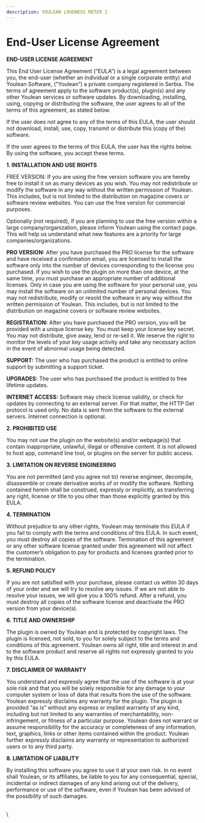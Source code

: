 ```yaml
---
description: YOULEAN LOUDNESS METER 2
---
```


# End-User License Agreement

**END-USER LICENSE AGREEMENT**

This End User License Agreement (“EULA”) is a legal agreement between you, the end-user (whether an individual or a single corporate entity) and Youlean Software, (“Youlean”) a private company registered in Serbia. The terms of agreement apply to the software product(s), plugin(s) and any other Youlean services or software updates. By downloading, installing, using, copying or distributing the software, the user agrees to all of the terms of this agreement, as stated below.

If the user does not agree to any of the terms of this EULA, the user should not download, install, use, copy, transmit or distribute this (copy of the) software.

If the user agrees to the terms of this EULA, the user has the rights below. By using the software, you accept these terms.

**1. INSTALLATION AND USE RIGHTS**

FREE VERSION: If you are using the free version software you are hereby free to install it on as many devices as you wish. You may not redistribute or modify the software in any way without the written permission of Youlean. This includes, but is not limited to the distribution on magazine covers or software review websites. You can use the free version for commercial purposes.

Optionally (not required), if you are planning to use the free version within a large company/organization, please inform Youlean using the contact page. This will help us understand what new features are a priority for large companies/organizations.

**PRO VERSION:** After you have purchased the PRO license for the software and have received a confirmation email, you are licensed to install the software only into the number of devices corresponding to the license you purchased. If you wish to use the plugin on more than one device, at the same time, you must purchase an appropriate number of additional licenses. Only in case you are using the software for your personal use, you may install the software on an unlimited number of personal devices. You may not redistribute, modify or resold the software in any way without the written permission of Youlean. This includes, but is not limited to the distribution on magazine covers or software review websites.

**REGISTRATION:** After you have purchased the PRO version, you will be provided with a unique license key. You must keep your license key secret. You may not distribute, give away, lend or re-sell it. We reserve the right to monitor the levels of your key usage activity and take any necessary action in the event of abnormal usage being detected.

**SUPPORT:** The user who has purchased the product is entitled to online support by submitting a support ticket.

**UPGRADES:** The user who has purchased the product is entitled to free lifetime updates.

**INTERNET ACCESS:** Software may check license validity, or check for updates by connecting to an external server. For that matter, the HTTP Get protocol is used only. No data is sent from the software to the external servers. Internet connection is optional.

**2. PROHIBITED USE**

You may not use the plugin on the website(s) and/or webpage(s) that contain inappropriate, unlawful, illegal or offensive content. It is not allowed to host app, command line tool, or plugins on the server for public access.&#x20;

**3. LIMITATION ON REVERSE ENGINEERING**

You are not permitted (and you agree not to) reverse engineer, decompile, disassemble or create derivative works of or modify the software. Nothing contained herein shall be construed, expressly or implicitly, as transferring any right, license or title to you other than those explicitly granted by this EULA.

**4. TERMINATION**

Without prejudice to any other rights, Youlean may terminate this EULA if you fail to comply with the terms and conditions of this EULA. In such event, you must destroy all copies of the software. Termination of this agreement or any other software license granted under this agreement will not affect the customer’s obligation to pay for products and licenses granted prior to the termination.

**5. REFUND POLICY**

If you are not satisfied with your purchase, please contact us within 30 days of your order and we will try to resolve any issues. If we are not able to resolve your issues, we will give you a 100% refund. After a refund, you must destroy all copies of the software license and deactivate the PRO version from your device(s).

**6. TITLE AND OWNERSHIP**

The plugin is owned by Youlean and is protected by copyright laws. The plugin is licensed, not sold, to you for solely subject to the terms and conditions of this agreement. Youlean owns all right, title and interest in and to the software product and reserve all rights not expressly granted to you by this EULA.

**7. DISCLAIMER OF WARRANTY**

You understand and expressly agree that the use of the software is at your sole risk and that you will be solely responsible for any damage to your computer system or loss of data that results from the use of the software. Youlean expressly disclaims any warranty for the plugin. The plugin is provided “as is” without any express or implied warranty of any kind, including but not limited to any warranties of merchantability, non-infringement, or fitness of a particular purpose. Youlean does not warrant or assume responsibility for the accuracy or completeness of any information, text, graphics, links or other items contained within the product. Youlean further expressly disclaims any warranty or representation to authorized users or to any third party.

**8. LIMITATION OF LIABILITY**

By installing this software you agree to use it at your own risk. In no event shall Youlean, or its affiliates, be liable to you for any consequential, special, incidental or indirect damages of any kind arising out of the delivery, performance or use of the software, even if Youlean has been advised of the possibility of such damages.

\
\
